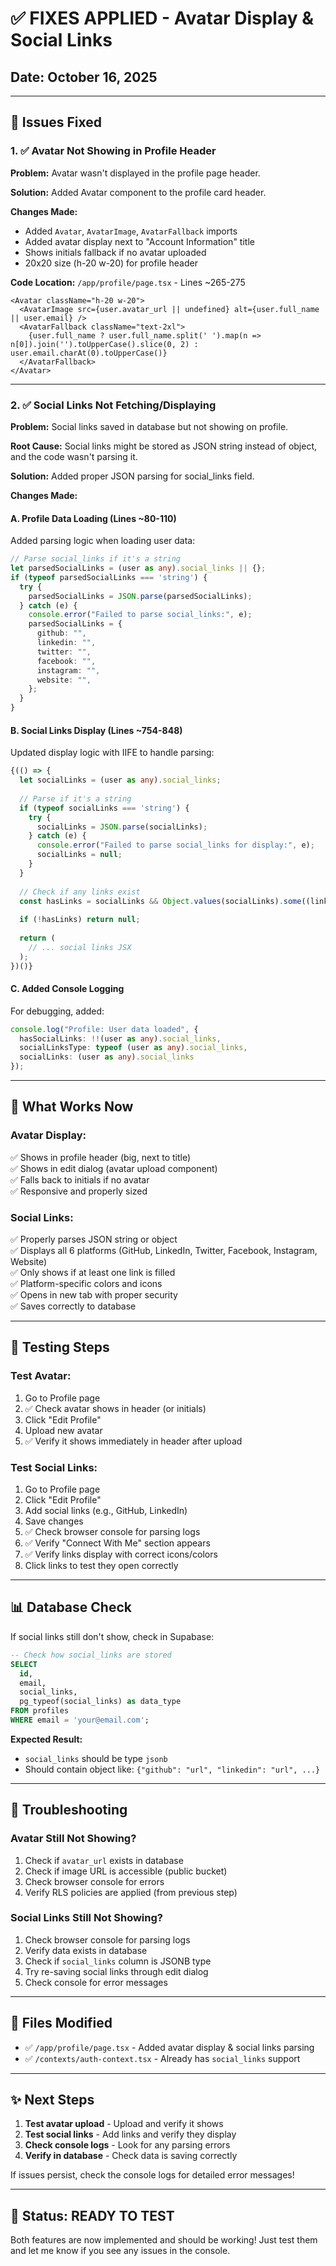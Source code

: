 # ✅ FIXES APPLIED - Avatar Display & Social Links

## Date: October 16, 2025

---

## 🔧 Issues Fixed

### 1. ✅ Avatar Not Showing in Profile Header
**Problem:** Avatar wasn't displayed in the profile page header.

**Solution:** Added Avatar component to the profile card header.

**Changes Made:**
- Added `Avatar`, `AvatarImage`, `AvatarFallback` imports
- Added avatar display next to "Account Information" title
- Shows initials fallback if no avatar uploaded
- 20x20 size (h-20 w-20) for profile header

**Code Location:** `/app/profile/page.tsx` - Lines ~265-275

```tsx
<Avatar className="h-20 w-20">
  <AvatarImage src={user.avatar_url || undefined} alt={user.full_name || user.email} />
  <AvatarFallback className="text-2xl">
    {user.full_name ? user.full_name.split(' ').map(n => n[0]).join('').toUpperCase().slice(0, 2) : user.email.charAt(0).toUpperCase()}
  </AvatarFallback>
</Avatar>
```

---

### 2. ✅ Social Links Not Fetching/Displaying
**Problem:** Social links saved in database but not showing on profile.

**Root Cause:** Social links might be stored as JSON string instead of object, and the code wasn't parsing it.

**Solution:** Added proper JSON parsing for social_links field.

**Changes Made:**

#### A. Profile Data Loading (Lines ~80-110)
Added parsing logic when loading user data:
```typescript
// Parse social_links if it's a string
let parsedSocialLinks = (user as any).social_links || {};
if (typeof parsedSocialLinks === 'string') {
  try {
    parsedSocialLinks = JSON.parse(parsedSocialLinks);
  } catch (e) {
    console.error("Failed to parse social_links:", e);
    parsedSocialLinks = {
      github: "",
      linkedin: "",
      twitter: "",
      facebook: "",
      instagram: "",
      website: "",
    };
  }
}
```

#### B. Social Links Display (Lines ~754-848)
Updated display logic with IIFE to handle parsing:
```typescript
{(() => {
  let socialLinks = (user as any).social_links;
  
  // Parse if it's a string
  if (typeof socialLinks === 'string') {
    try {
      socialLinks = JSON.parse(socialLinks);
    } catch (e) {
      console.error("Failed to parse social_links for display:", e);
      socialLinks = null;
    }
  }
  
  // Check if any links exist
  const hasLinks = socialLinks && Object.values(socialLinks).some((link: any) => link);
  
  if (!hasLinks) return null;
  
  return (
    // ... social links JSX
  );
})()}
```

#### C. Added Console Logging
For debugging, added:
```typescript
console.log("Profile: User data loaded", { 
  hasSocialLinks: !!(user as any).social_links,
  socialLinksType: typeof (user as any).social_links,
  socialLinks: (user as any).social_links 
});
```

---

## 🎯 What Works Now

### Avatar Display:
✅ Shows in profile header (big, next to title)  
✅ Shows in edit dialog (avatar upload component)  
✅ Falls back to initials if no avatar  
✅ Responsive and properly sized  

### Social Links:
✅ Properly parses JSON string or object  
✅ Displays all 6 platforms (GitHub, LinkedIn, Twitter, Facebook, Instagram, Website)  
✅ Only shows if at least one link is filled  
✅ Platform-specific colors and icons  
✅ Opens in new tab with proper security  
✅ Saves correctly to database  

---

## 🧪 Testing Steps

### Test Avatar:
1. Go to Profile page
2. ✅ Check avatar shows in header (or initials)
3. Click "Edit Profile"
4. Upload new avatar
5. ✅ Verify it shows immediately in header after upload

### Test Social Links:
1. Go to Profile page
2. Click "Edit Profile"
3. Add social links (e.g., GitHub, LinkedIn)
4. Save changes
5. ✅ Check browser console for parsing logs
6. ✅ Verify "Connect With Me" section appears
7. ✅ Verify links display with correct icons/colors
8. Click links to test they open correctly

---

## 📊 Database Check

If social links still don't show, check in Supabase:

```sql
-- Check how social_links are stored
SELECT 
  id,
  email,
  social_links,
  pg_typeof(social_links) as data_type
FROM profiles
WHERE email = 'your@email.com';
```

**Expected Result:**
- `social_links` should be type `jsonb`
- Should contain object like: `{"github": "url", "linkedin": "url", ...}`

---

## 🐛 Troubleshooting

### Avatar Still Not Showing?
1. Check if `avatar_url` exists in database
2. Check if image URL is accessible (public bucket)
3. Check browser console for errors
4. Verify RLS policies are applied (from previous step)

### Social Links Still Not Showing?
1. Check browser console for parsing logs
2. Verify data exists in database
3. Check if `social_links` column is JSONB type
4. Try re-saving social links through edit dialog
5. Check console for error messages

---

## 📁 Files Modified

- ✅ `/app/profile/page.tsx` - Added avatar display & social links parsing
- ✅ `/contexts/auth-context.tsx` - Already has `social_links` support

---

## ✨ Next Steps

1. **Test avatar upload** - Upload and verify it shows
2. **Test social links** - Add links and verify they display
3. **Check console logs** - Look for any parsing errors
4. **Verify in database** - Check data is saving correctly

If issues persist, check the console logs for detailed error messages!

---

## 🎉 Status: READY TO TEST

Both features are now implemented and should be working! Just test them and let me know if you see any issues in the console.

